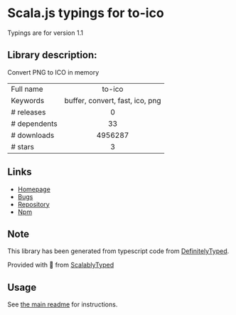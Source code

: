 
# Scala.js typings for to-ico

Typings are for version 1.1

## Library description:
Convert PNG to ICO in memory

|                    |                 |
| ------------------ | :-------------: |
| Full name          | to-ico |
| Keywords           | buffer, convert, fast, ico, png |
| # releases         | 0 |
| # dependents       | 33 |
| # downloads        | 4956287 |
| # stars            | 3 |

## Links
- [Homepage](https://github.com/kevva/to-ico#readme)
- [Bugs](https://github.com/kevva/to-ico/issues)
- [Repository](https://github.com/kevva/to-ico)
- [Npm](https://www.npmjs.com/package/to-ico)
    


## Note
This library has been generated from typescript code from [DefinitelyTyped](https://definitelytyped.org).

Provided with :purple_heart: from [ScalablyTyped](https://github.com/oyvindberg/ScalablyTyped)

## Usage
See [the main readme](../../readme.md) for instructions.


